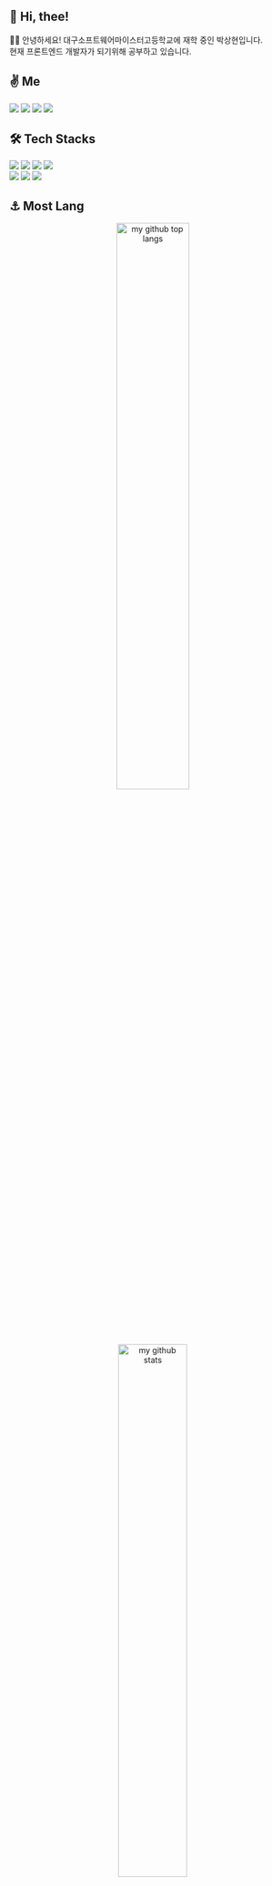 <h2> 👋 Hi, thee!</h2>
<div>
  <div>🙇‍♂️ 안녕하세요! 대구소프트웨어마이스터고등학교에 재학 중인 박상현입니다.</div>
  <div>현재 프론트엔드 개발자가 되기위해 공부하고 있습니다.</div>
</div>

<h2 align="left"> ✌ Me</h2>
<div align="left">
  <a href="https://half-sloop-ecb.notion.site/Park-Sang-Hyun-fbb7aa1382fe466ca80ecf8e8b8bcee4/" target="_blank"><img src="https://img.shields.io/badge/Notion-000000?style=flat-square&logo=Notion&logoColor=white&link=https://half-sloop-ecb.notion.site/Park-Sang-Hyun-fbb7aa1382fe466ca80ecf8e8b8bcee4"/></a>
  <a href="https://www.instagram.com/gustkdqkrr/" target="_blank"><img src="https://img.shields.io/badge/Instagram-E4405F?style=flat-square&logo=Instagram&logoColor=white&link=https://www.instagram.com/gustkdqkrr/"/></a>
  <a href="mailto:sanghyun9467@gmail.com/" target="_blank"><img src="https://img.shields.io/badge/Gmail-d14836?style=flat-square&logo=Gmail&logoColor=white&link=sanghyun9467@gmail.com"/></a>
  <a href="https://blog.naver.com/parksanghyun0505/" target="_blank"><img src="https://img.shields.io/badge/-Naver%20Blog-brightgreen?style=flat-square&logo=Naver&logoColor=white&link=https://blog.naver.com/parksanghyun0505/"/></a>
</div>

<h2 align="left"> 🛠 Tech Stacks</h2>
<div align="left">
  <img src="https://img.shields.io/badge/c-%2300599C.svg?style=for-the-badge&logo=c&logoColor=white"/>
  <img src="https://img.shields.io/badge/python-3776AB?style=for-the-badge&logo=python&logoColor=white">
  <img src="https://img.shields.io/badge/html5-%23E34F26.svg?style=for-the-badge&logo=html5&logoColor=white"/>
  <img src="https://img.shields.io/badge/css3-%231572B6.svg?style=for-the-badge&logo=css3&logoColor=white"/>
</div>
<div align="left">
  <img src="https://img.shields.io/badge/javascript-black?style=for-the-badge&logo=javascript&logoColor=%23F7DF1E"/>
  <img src="https://img.shields.io/badge/typescript-black?style=for-the-badge&logo=TypeScript&logoColor=#3178C6">
  <img src="https://img.shields.io/badge/react-%2320232a.svg?style=for-the-badge&logo=react&logoColor=%2361DAFB"/>
</div>

<h2 align="left"> ⚓ Most Lang</h2>
<div align="center">
  <img src="https://github-readme-stats.vercel.app/api/top-langs/?username=Sanghyun0505&theme=radical&layout=compact&hide_border=true" alt="my github top langs" width=50.5% />
  <img src="https://github-readme-stats.vercel.app/api?username=Sanghyun0505&theme=radical&show_icons=true&hide_border=true" alt="my github stats" width=49% />
</div>

